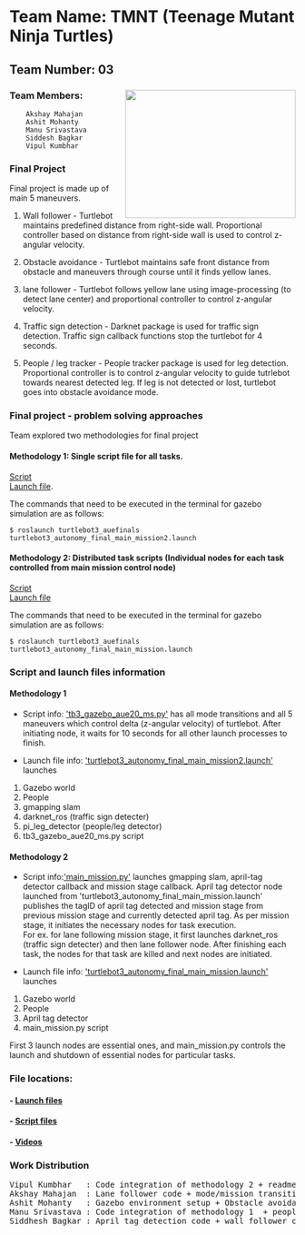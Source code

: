 # Team Name: TMNT (Teenage Mutant Ninja Turtles)	

## Team Number: 03  
### Team Members: <img align="right" width="300" height="226" src="https://raw.githubusercontent.com/vipulkumbhar/AuE893Spring20_VipulKumbhar/master/catkin_ws/git_readme_files/ninja_turtles_PNG55.png">   	
		Akshay Mahajan 
		Ashit Mohanty  
		Manu Srivastava  
		Siddesh Bagkar  
		Vipul Kumbhar  
		  
### Final Project 

Final project is made up of main 5 maneuvers.    
  
1) Wall follower - Turtlebot maintains predefined distance from right-side wall. Proportional controller based on distance from right-side wall is used to control z-angular velocity.  
  
2) Obstacle avoidance - Turtlebot maintains safe front distance from obstacle and maneuvers through course until it finds yellow lanes.  
  
3) lane follower - Turtlebot follows yellow lane using image-processing (to detect lane center) and proportional controller 
to control z-angular velocity.  
  
4) Traffic sign detection - Darknet package is used for traffic sign detection. Traffic sign callback functions stop the turtlebot for 4 seconds.   
  
5) People / leg tracker - People tracker package is used for leg detection. Proportional controller is to control z-angular velocity to guide tutrlebot towards nearest detected leg. If leg is not detected or lost, turtlebot goes into obstacle avoidance mode.   
  
  
### Final project - problem solving approaches   
  
Team explored two methodologies for final project
#### Methodology 1: Single script file for all tasks.  
[Script](https://github.com/vipulkumbhar/AuE893Spring20_VipulKumbhar/blob/master/catkin_ws/src/auefinals/turtlebot3_auefinals/script/tb3_gazebo_aue20_ms.py)  
[Launch file](https://github.com/vipulkumbhar/AuE893Spring20_VipulKumbhar/blob/master/catkin_ws/src/auefinals/turtlebot3_auefinals/launch/turtlebot3_autonomy_final_main_mission2.launch).     
  
The commands that need to be executed in the terminal for gazebo simulation are as follows:

```
$ roslaunch turtlebot3_auefinals turtlebot3_autonomy_final_main_mission2.launch       
```

#### Methodology 2: Distributed task scripts (Individual nodes for each task controlled from main mission control node)   
[Script](https://github.com/vipulkumbhar/AuE893Spring20_VipulKumbhar/tree/master/catkin_ws/src/auefinals/turtlebot3_auefinals/script)  
[Launch file](https://github.com/vipulkumbhar/AuE893Spring20_VipulKumbhar/tree/master/catkin_ws/src/auefinals/turtlebot3_auefinals/launch)  
  
The commands that need to be executed in the terminal for gazebo simulation are as follows:

```
$ roslaunch turtlebot3_auefinals turtlebot3_autonomy_final_main_mission.launch       
```
  
### Script and launch files information 
  
#### Methodology 1

- Script info: ['tb3_gazebo_aue20_ms.py'](https://github.com/vipulkumbhar/AuE893Spring20_VipulKumbhar/blob/master/catkin_ws/src/auefinals/turtlebot3_auefinals/script/tb3_gazebo_aue20_ms.py) has all mode transitions and all 5 maneuvers which control delta (z-angular velocity) of turtlebot. After initiating node, it waits for 10 seconds for all other launch processes to finish.   
  
- Launch file info: ['turtlebot3_autonomy_final_main_mission2.launch'](https://github.com/vipulkumbhar/AuE893Spring20_VipulKumbhar/blob/master/catkin_ws/src/auefinals/turtlebot3_auefinals/launch/turtlebot3_autonomy_final_main_mission2.launch) launches   
1) Gazebo world  
2) People   
3) gmapping slam  
4) darknet_ros (traffic sign detecter)    
5) pi_leg_detector (people/leg detector)   
6) tb3_gazebo_aue20_ms.py script   

#### Methodology 2
- Script info:['main_mission.py'](https://github.com/vipulkumbhar/AuE893Spring20_VipulKumbhar/blob/master/catkin_ws/src/auefinals/turtlebot3_auefinals/script/main_mission.py) launches gmapping slam, april-tag detector callback and mission stage callback. April tag detector node launched from 'turtlebot3_autonomy_final_main_mission.launch' publishes the tagID of april tag detected and mission stage from previous mission stage and currently detected april tag. As per mission stage, it initiates the necessary nodes for task execution.  
For ex. for lane following mission stage, it first launches darknet_ros (traffic sign detecter) and then lane follower node. After finishing each task, the nodes for that task are killed and next nodes are initiated.  

- Launch file info: ['turtlebot3_autonomy_final_main_mission.launch'](https://github.com/vipulkumbhar/AuE893Spring20_VipulKumbhar/blob/master/catkin_ws/src/auefinals/turtlebot3_auefinals/launch/turtlebot3_autonomy_final_main_mission.launch) launches  
1) Gazebo world  
2) People 
3) April tag detector
4) main_mission.py script   
  
First 3 launch nodes are essential ones, and main_mission.py controls the launch and shutdown of essential nodes for particular tasks. 
	  
### File locations:
#### - [Launch files](https://github.com/vipulkumbhar/AuE893Spring20_VipulKumbhar/tree/master/catkin_ws/src/auefinals/turtlebot3_auefinals/launch)     
#### - [Script files](https://github.com/vipulkumbhar/AuE893Spring20_VipulKumbhar/tree/master/catkin_ws/src/auefinals/turtlebot3_auefinals/script)  
#### - [Videos](https://github.com/vipulkumbhar/AuE893Spring20_VipulKumbhar/tree/master/catkin_ws/src/auefinals/turtlebot3_auefinals/video)

### Work Distribution

<pre>
Vipul Kumbhar 	: Code integration of methodology 2 + readme file + Traffic sign detection code
Akshay Mahajan	: Lane follower code + mode/mission transition code
Ashit Mohanty 	: Gazebo environment setup + Obstacle avoidance code
Manu Srivastava	: Code integration of methodology 1  + people/leg follower code
Siddhesh Bagkar	: April tag detection code + wall follower code
</pre>
